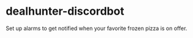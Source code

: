 # dealhunter-discordbot
Set up alarms to get notified when your favorite frozen pizza is on offer. 
